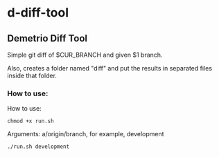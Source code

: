 # d-diff-tool

## Demetrio Diff Tool

Simple git diff of $CUR_BRANCH and given $1 branch.

Also, creates a folder named "diff" and put the results in separated files inside that folder.

### How to use:

How to use:

```chmod +x run.sh```

Arguments: a/origin/branch, for example, development

```./run.sh development```
